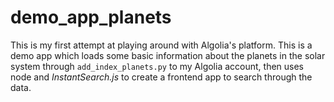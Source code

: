 # demo_app_planets
This is my first attempt at playing around with Algolia's platform. This is a demo app which loads some basic information about the planets in the solar system through `add_index_planets.py` to my Algolia account, then uses node and _InstantSearch.js_ to create a frontend app to search through the data.
